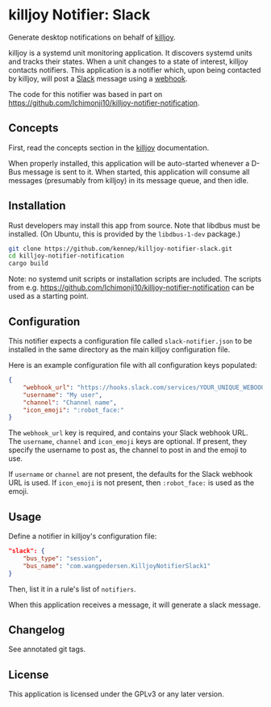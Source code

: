 killjoy Notifier: Slack
==============================

Generate desktop notifications on behalf of
[killjoy](https://github.com/Ichimonji10/killjoy).

killjoy is a systemd unit monitoring application. It discovers systemd units and
tracks their states. When a unit changes to a state of interest, killjoy
contacts notifiers. This application is a notifier which, upon being contacted
by killjoy, will post a [Slack](https://slack.com/) message using a [webhook](https://api.slack.com/messaging/webhooks).

The code for this notifier was based in part on 
https://github.com/Ichimonji10/killjoy-notifier-notification.

Concepts
--------

First, read the concepts section in the
[killjoy](https://github.com/Ichimonji10/killjoy) documentation.

When properly installed, this application will be auto-started whenever 
a D-Bus message is sent to it. When started, this application will consume
 all messages (presumably from killjoy) in its message queue, and then idle.

Installation
------------

Rust developers may install this app from source. Note that libdbus must be
installed. (On Ubuntu, this is provided by the `libdbus-1-dev` package.)

```bash
git clone https://github.com/kennep/killjoy-notifier-slack.git
cd killjoy-notifier-notification
cargo build
```

Note: no systemd unit scripts or installation scripts are included.
The scripts from e.g. https://github.com/Ichimonji10/killjoy-notifier-notification
can be used as a starting point.

Configuration
-------------

This notifier expects a configuration file called `slack-notifier.json` to 
be installed in the same directory as the main killjoy configuration file.

Here is an example configuration file with all configuration keys populated:

```json
{
    "webhook_url": "https://hooks.slack.com/services/YOUR_UNIQUE_WEBOOOK_URL",
    "username": "My user",
    "channel": "Channel name",
    "icon_emoji": ":robot_face:"
}
```

The `webhook_url` key is required, and contains your Slack webhook URL.
The `username`, `channel` and `icon_emoji` keys are optional. If present,
they specify the username to post as, the channel to post in and the emoji
to use.

If `username` or `channel` are not present, the defaults for the Slack 
webhook URL is used. If `icon_emoji` is not present, then `:robot_face:` is
used as the emoji.

Usage
-----

Define a notifier in killjoy's configuration file:

```json
"slack": {
    "bus_type": "session",
    "bus_name": "com.wangpedersen.KilljoyNotifierSlack1"
}
```

Then, list it in a rule's list of `notifiers`.

When this application receives a message, it will generate a slack message.

Changelog
---------

See annotated git tags.

License
-------

This application is licensed under the GPLv3 or any later version.
